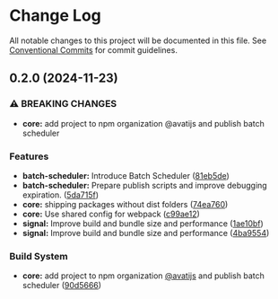 # Change Log

All notable changes to this project will be documented in this file.
See [Conventional Commits](https://conventionalcommits.org) for commit guidelines.

## 0.2.0 (2024-11-23)

### ⚠ BREAKING CHANGES

-   **core:** add project to npm organization @avatijs and publish batch scheduler

### Features

-   **batch-scheduler:** Introduce Batch
    Scheduler ([81eb5de](https://github.com/KhaledSMQ/avati/commit/81eb5deb84af0df97795a3a83083b7b1cd33d1d3))
-   **batch-scheduler:** Prepare publish scripts and improve debugging
    expiration. ([5da715f](https://github.com/KhaledSMQ/avati/commit/5da715fce0750c86976f93e7ecdddcba03be6d98))
-   **core:** shipping packages without dist
    folders ([74ea760](https://github.com/KhaledSMQ/avati/commit/74ea760a2e81bf729810a38fcbd194c02cc232fa))
-   **core:** Use shared config for
    webpack ([c99ae12](https://github.com/KhaledSMQ/avati/commit/c99ae1259c6d781e3793aa867d4de1fde38d1e84))
-   **signal:** Improve build and bundle size and
    performance ([1ae10bf](https://github.com/KhaledSMQ/avati/commit/1ae10bf0e4e61d829f027c9ab3a0bf6b8d726fbe))
-   **signal:** Improve build and bundle size and
    performance ([4ba9554](https://github.com/KhaledSMQ/avati/commit/4ba955459eee18f3214a4fbf38eaa4effebb6e7f))

### Build System

-   **core:** add project to npm organization [@avatijs](https://github.com/avatijs) and publish batch
    scheduler ([90d5666](https://github.com/KhaledSMQ/avati/commit/90d56667ed3d02548b764cb1d48b42a20214af75))
